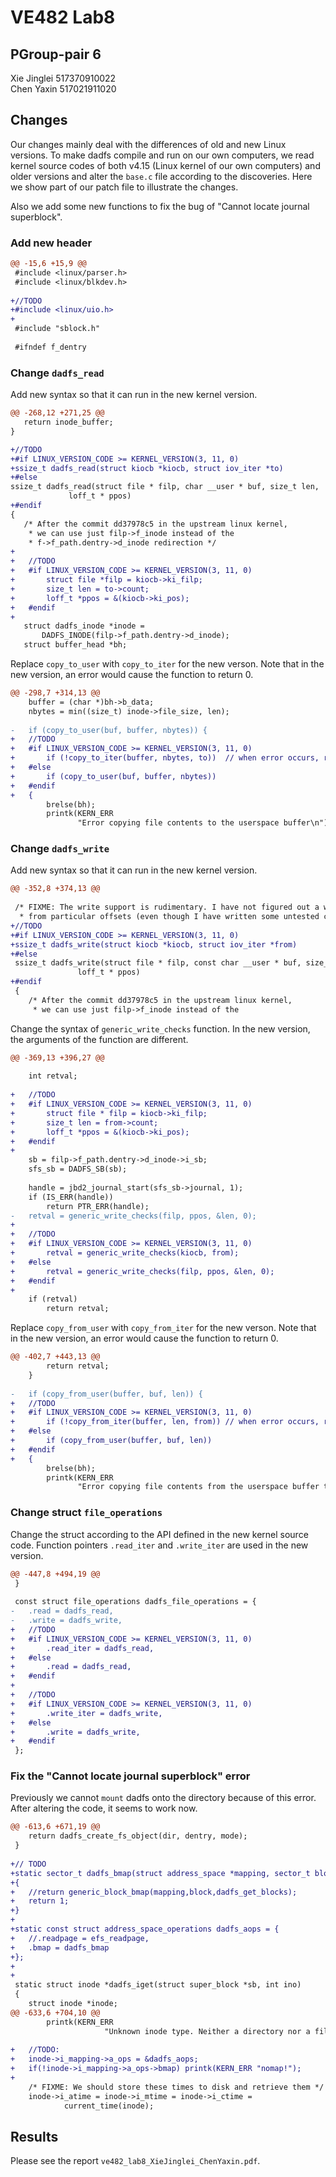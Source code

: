 # VE482 Lab8
## PGroup-pair 6
Xie Jinglei 517370910022 <br>
Chen Yaxin  517021911020

## Changes
Our changes mainly deal with the differences of old and new Linux versions. To make dadfs compile and run on our own computers, we read kernel source codes of both v4.15 (Linux kernel of our own computers) and older versions and alter the `base.c` file according to the discoveries. Here we show part of our patch file to illustrate the changes.

Also we add some new functions to fix the bug of "Cannot locate journal superblock".

### Add new header
```diff
@@ -15,6 +15,9 @@
 #include <linux/parser.h>
 #include <linux/blkdev.h>
 
+//TODO
+#include <linux/uio.h>
+
 #include "sblock.h"
 
 #ifndef f_dentry
 ```

 ### Change `dadfs_read`
 Add new syntax so that it can run in the new kernel version.

 ```diff
 @@ -268,12 +271,25 @@
 	return inode_buffer;
 }
 
+//TODO
+#if LINUX_VERSION_CODE >= KERNEL_VERSION(3, 11, 0)
+ssize_t dadfs_read(struct kiocb *kiocb, struct iov_iter *to)
+#else
 ssize_t dadfs_read(struct file * filp, char __user * buf, size_t len,
 		      loff_t * ppos)
+#endif
 {
 	/* After the commit dd37978c5 in the upstream linux kernel,
 	 * we can use just filp->f_inode instead of the
 	 * f->f_path.dentry->d_inode redirection */
+
+	//TODO
+	#if LINUX_VERSION_CODE >= KERNEL_VERSION(3, 11, 0)
+		struct file *filp = kiocb->ki_filp;
+		size_t len = to->count;
+		loff_t *ppos = &(kiocb->ki_pos);
+	#endif
+
 	struct dadfs_inode *inode =
 	    DADFS_INODE(filp->f_path.dentry->d_inode);
 	struct buffer_head *bh;
```

Replace `copy_to_user` with `copy_to_iter` for the new verson. Note that in the new version, an error would cause the function to return 0.

```diff
@@ -298,7 +314,13 @@
 	buffer = (char *)bh->b_data;
 	nbytes = min((size_t) inode->file_size, len);
 
-	if (copy_to_user(buf, buffer, nbytes)) {
+	//TODO
+	#if LINUX_VERSION_CODE >= KERNEL_VERSION(3, 11, 0)
+		if (!copy_to_iter(buffer, nbytes, to))	// when error occurs, return 0
+	#else
+		if (copy_to_user(buf, buffer, nbytes)) 
+	#endif
+	{
 		brelse(bh);
 		printk(KERN_ERR
 		       "Error copying file contents to the userspace buffer\n");
```

### Change `dadfs_write`
Add new syntax so that it can run in the new kernel version.

```diff
@@ -352,8 +374,13 @@
 
 /* FIXME: The write support is rudimentary. I have not figured out a way to do writes
  * from particular offsets (even though I have written some untested code for this below) efficiently. */
+//TODO
+#if LINUX_VERSION_CODE >= KERNEL_VERSION(3, 11, 0)
+ssize_t dadfs_write(struct kiocb *kiocb, struct iov_iter *from)
+#else
 ssize_t dadfs_write(struct file * filp, const char __user * buf, size_t len,
 		       loff_t * ppos)
+#endif
 {
 	/* After the commit dd37978c5 in the upstream linux kernel,
 	 * we can use just filp->f_inode instead of the
```

Change the syntax of `generic_write_checks` function. In the new version, the arguments of the function are different.

```diff
@@ -369,13 +396,27 @@
 
 	int retval;
 
+	//TODO
+	#if LINUX_VERSION_CODE >= KERNEL_VERSION(3, 11, 0)
+		struct file * filp = kiocb->ki_filp;
+		size_t len = from->count;
+		loff_t *ppos = &(kiocb->ki_pos);
+	#endif
+
 	sb = filp->f_path.dentry->d_inode->i_sb;
 	sfs_sb = DADFS_SB(sb);
 
 	handle = jbd2_journal_start(sfs_sb->journal, 1);
 	if (IS_ERR(handle))
 		return PTR_ERR(handle);
-	retval = generic_write_checks(filp, ppos, &len, 0);
+
+	//TODO
+	#if LINUX_VERSION_CODE >= KERNEL_VERSION(3, 11, 0)
+		retval = generic_write_checks(kiocb, from);
+	#else
+		retval = generic_write_checks(filp, ppos, &len, 0);
+	#endif
+	
 	if (retval)
 		return retval;
```

Replace `copy_from_user` with `copy_from_iter` for the new verson. Note that in the new version, an error would cause the function to return 0.

```diff
@@ -402,7 +443,13 @@
 		return retval;
 	}
 
-	if (copy_from_user(buffer, buf, len)) {
+	//TODO
+	#if LINUX_VERSION_CODE >= KERNEL_VERSION(3, 11, 0)
+		if (!copy_from_iter(buffer, len, from))	// when error occurs, return 0
+	#else
+		if (copy_from_user(buffer, buf, len)) 
+	#endif
+	{
 		brelse(bh);
 		printk(KERN_ERR
 		       "Error copying file contents from the userspace buffer to the kernel space\n");
```

### Change struct `file_operations`
Change the struct according to the API defined in the new kernel source code. Function pointers `.read_iter` and `.write_iter` are used in the new version.

```diff
@@ -447,8 +494,19 @@
 }
 
 const struct file_operations dadfs_file_operations = {
-	.read = dadfs_read,
-	.write = dadfs_write,
+	//TODO
+	#if LINUX_VERSION_CODE >= KERNEL_VERSION(3, 11, 0)
+		.read_iter = dadfs_read,
+	#else
+		.read = dadfs_read,
+	#endif
+
+	//TODO
+	#if LINUX_VERSION_CODE >= KERNEL_VERSION(3, 11, 0)
+		.write_iter = dadfs_write,
+	#else
+		.write = dadfs_write,
+	#endif
 };
```

### Fix the "Cannot locate journal superblock" error
Previously we cannot `mount` dadfs onto the directory because of this error. After altering the code, it seems to work now.
```diff
@@ -613,6 +671,19 @@
 	return dadfs_create_fs_object(dir, dentry, mode);
 }
 
+// TODO
+static sector_t dadfs_bmap(struct address_space *mapping, sector_t block)
+{
+	//return generic_block_bmap(mapping,block,dadfs_get_blocks);
+	return 1;
+}
+
+static const struct address_space_operations dadfs_aops = {
+	//.readpage = efs_readpage,
+	.bmap = dadfs_bmap
+};
+
+
 static struct inode *dadfs_iget(struct super_block *sb, int ino)
 {
 	struct inode *inode;
@@ -633,6 +704,10 @@
 		printk(KERN_ERR
 					 "Unknown inode type. Neither a directory nor a file");
 
+	//TODO: 
+	inode->i_mapping->a_ops = &dadfs_aops;
+	if(!inode->i_mapping->a_ops->bmap) printk(KERN_ERR "nomap!");
+
 	/* FIXME: We should store these times to disk and retrieve them */
 	inode->i_atime = inode->i_mtime = inode->i_ctime =
 			current_time(inode);
```

## Results
Please see the report `ve482_lab8_XieJinglei_ChenYaxin.pdf`.